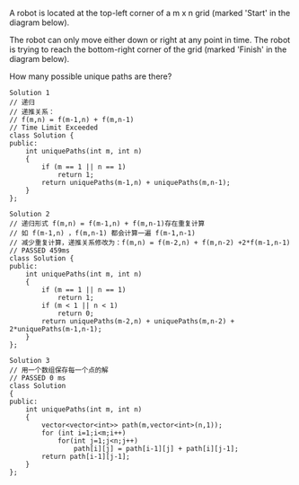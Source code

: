 A robot is located at the top-left corner of a m x n grid (marked 'Start' in the diagram below).

The robot can only move either down or right at any point in time. The robot is trying to reach the bottom-right corner of the grid (marked 'Finish' in the diagram below).

How many possible unique paths are there?

``` 
Solution 1
// 递归
// 递推关系：
// f(m,n) = f(m-1,n) + f(m,n-1)
// Time Limit Exceeded
class Solution {
public:
    int uniquePaths(int m, int n) 
    {
        if (m == 1 || n == 1)
            return 1;
        return uniquePaths(m-1,n) + uniquePaths(m,n-1);
    }
};
```

```
Solution 2
// 递归形式 f(m,n) = f(m-1,n) + f(m,n-1)存在重复计算
// 如 f(m-1,n) ，f(m,n-1) 都会计算一遍 f(m-1,n-1)
// 减少重复计算，递推关系修改为：f(m,n) = f(m-2,n) + f(m,n-2) +2*f(m-1,n-1)
// PASSED 459ms
class Solution {
public:
    int uniquePaths(int m, int n) 
    {
        if (m == 1 || n == 1)
            return 1;
        if (m < 1 || n < 1)
            return 0;
        return uniquePaths(m-2,n) + uniquePaths(m,n-2) + 2*uniquePaths(m-1,n-1);
    }
};
```

```
Solution 3
// 用一个数组保存每一个点的解
// PASSED 0 ms
class Solution
{
public:
    int uniquePaths(int m, int n) 
    {
        vector<vector<int>> path(m,vector<int>(n,1));
        for (int i=1;i<m;i++)
            for(int j=1;j<n;j++)
                path[i][j] = path[i-1][j] + path[i][j-1];
        return path[i-1][j-1];
    }
};
```